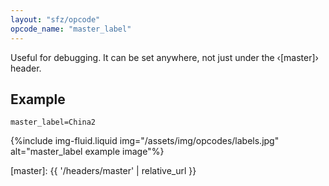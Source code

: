 ```yaml
---
layout: "sfz/opcode"
opcode_name: "master_label"
---
```

Useful for debugging.
It can be set anywhere, not just under the ‹[master]› header.

## Example

```
master_label=China2
```

{%include img-fluid.liquid
  img="/assets/img/opcodes/labels.jpg"
  alt="master_label example image"%}


[master]: {{ '/headers/master' | relative_url }}
